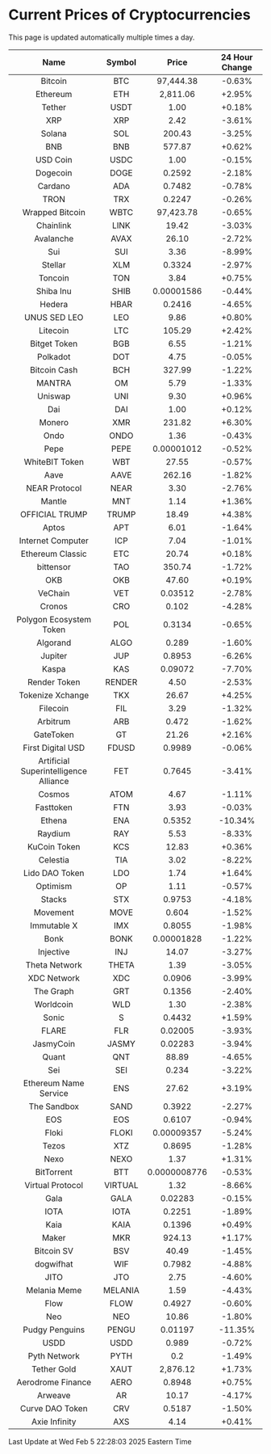 # Current Prices of Cryptocurrencies
This page is updated automatically multiple times a day.

| Name | Symbol | Price | 24 Hour Change |
| :---: |:---:| :---: | :---: |
| Bitcoin | BTC | 97,444.38 | -0.63% |
| Ethereum | ETH | 2,811.06 | +2.95% |
| Tether | USDT | 1.00 | +0.18% |
| XRP | XRP | 2.42 | -3.61% |
| Solana | SOL | 200.43 | -3.25% |
| BNB | BNB | 577.87 | +0.62% |
| USD Coin | USDC | 1.00 | -0.15% |
| Dogecoin | DOGE | 0.2592 | -2.18% |
| Cardano | ADA | 0.7482 | -0.78% |
| TRON | TRX | 0.2247 | -0.26% |
| Wrapped Bitcoin | WBTC | 97,423.78 | -0.65% |
| Chainlink | LINK | 19.42 | -3.03% |
| Avalanche | AVAX | 26.10 | -2.72% |
| Sui | SUI | 3.36 | -8.99% |
| Stellar | XLM | 0.3324 | -2.97% |
| Toncoin | TON | 3.84 | +0.75% |
| Shiba Inu | SHIB | 0.00001586 | -0.44% |
| Hedera | HBAR | 0.2416 | -4.65% |
| UNUS SED LEO | LEO | 9.86 | +0.80% |
| Litecoin | LTC | 105.29 | +2.42% |
| Bitget Token | BGB | 6.55 | -1.21% |
| Polkadot | DOT | 4.75 | -0.05% |
| Bitcoin Cash | BCH | 327.99 | -1.22% |
| MANTRA | OM | 5.79 | -1.33% |
| Uniswap | UNI | 9.30 | +0.96% |
| Dai | DAI | 1.00 | +0.12% |
| Monero | XMR | 231.82 | +6.30% |
| Ondo | ONDO | 1.36 | -0.43% |
| Pepe | PEPE | 0.00001012 | -0.52% |
| WhiteBIT Token | WBT | 27.55 | -0.57% |
| Aave | AAVE | 262.16 | -1.82% |
| NEAR Protocol | NEAR | 3.30 | -2.76% |
| Mantle | MNT | 1.14 | +1.36% |
| OFFICIAL TRUMP | TRUMP | 18.49 | +4.38% |
| Aptos | APT | 6.01 | -1.64% |
| Internet Computer | ICP | 7.04 | -1.01% |
| Ethereum Classic | ETC | 20.74 | +0.18% |
| bittensor | TAO | 350.74 | -1.72% |
| OKB | OKB | 47.60 | +0.19% |
| VeChain | VET | 0.03512 | -2.78% |
| Cronos | CRO | 0.102 | -4.28% |
| Polygon Ecosystem Token | POL | 0.3134 | -0.65% |
| Algorand | ALGO | 0.289 | -1.60% |
| Jupiter | JUP | 0.8953 | -6.26% |
| Kaspa | KAS | 0.09072 | -7.70% |
| Render Token | RENDER | 4.50 | -2.53% |
| Tokenize Xchange | TKX | 26.67 | +4.25% |
| Filecoin | FIL | 3.29 | -1.32% |
| Arbitrum | ARB | 0.472 | -1.62% |
| GateToken | GT | 21.26 | +2.16% |
| First Digital USD | FDUSD | 0.9989 | -0.06% |
| Artificial Superintelligence Alliance | FET | 0.7645 | -3.41% |
| Cosmos | ATOM | 4.67 | -1.11% |
| Fasttoken | FTN | 3.93 | -0.03% |
| Ethena | ENA | 0.5352 | -10.34% |
| Raydium | RAY | 5.53 | -8.33% |
| KuCoin Token | KCS | 12.83 | +0.36% |
| Celestia | TIA | 3.02 | -8.22% |
| Lido DAO Token | LDO | 1.74 | +1.64% |
| Optimism | OP | 1.11 | -0.57% |
| Stacks | STX | 0.9753 | -4.18% |
| Movement | MOVE | 0.604 | -1.52% |
| Immutable X | IMX | 0.8055 | -1.98% |
| Bonk | BONK | 0.00001828 | -1.22% |
| Injective | INJ | 14.07 | -3.27% |
| Theta Network | THETA | 1.39 | -3.05% |
| XDC Network | XDC | 0.0906 | -3.99% |
| The Graph | GRT | 0.1356 | -2.40% |
| Worldcoin | WLD | 1.30 | -2.38% |
| Sonic | S | 0.4432 | +1.59% |
| FLARE | FLR | 0.02005 | -3.93% |
| JasmyCoin | JASMY | 0.02283 | -3.94% |
| Quant | QNT | 88.89 | -4.65% |
| Sei | SEI | 0.234 | -3.22% |
| Ethereum Name Service | ENS | 27.62 | +3.19% |
| The Sandbox | SAND | 0.3922 | -2.27% |
| EOS | EOS | 0.6107 | -0.94% |
| Floki | FLOKI | 0.00009357 | -5.24% |
| Tezos | XTZ | 0.8695 | -1.28% |
| Nexo | NEXO | 1.37 | +1.31% |
| BitTorrent | BTT | 0.0000008776 | -0.53% |
| Virtual Protocol | VIRTUAL | 1.32 | -8.66% |
| Gala | GALA | 0.02283 | -0.15% |
| IOTA | IOTA | 0.2251 | -1.89% |
| Kaia | KAIA | 0.1396 | +0.49% |
| Maker | MKR | 924.13 | +1.17% |
| Bitcoin SV | BSV | 40.49 | -1.45% |
| dogwifhat | WIF | 0.7982 | -4.88% |
| JITO | JTO | 2.75 | -4.60% |
| Melania Meme | MELANIA | 1.59 | -4.43% |
| Flow | FLOW | 0.4927 | -0.60% |
| Neo | NEO | 10.86 | -1.80% |
| Pudgy Penguins | PENGU | 0.01197 | -11.35% |
| USDD | USDD | 0.989 | -0.72% |
| Pyth Network | PYTH | 0.2 | -1.49% |
| Tether Gold | XAUT | 2,876.12 | +1.73% |
| Aerodrome Finance | AERO | 0.8948 | +0.75% |
| Arweave | AR | 10.17 | -4.17% |
| Curve DAO Token | CRV | 0.5187 | -1.50% |
| Axie Infinity | AXS | 4.14 | +0.41% |

Last Update at Wed Feb  5 22:28:03 2025 Eastern Time